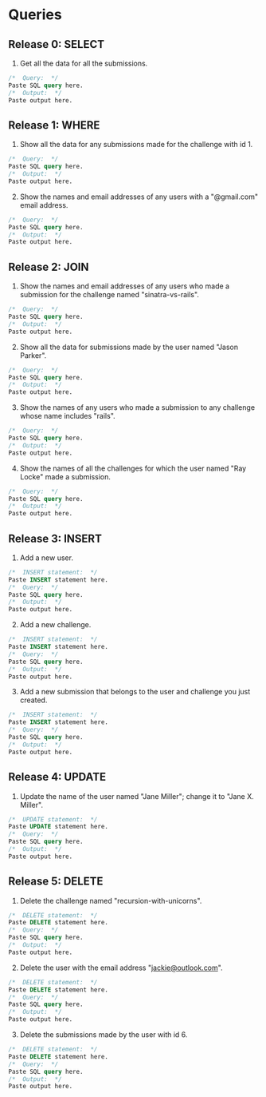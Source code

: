 # Queries

## Release 0: SELECT

1. Get all the data for all the submissions.

  ```sql
/*  Query:  */
Paste SQL query here.
/*  Output:  */
Paste output here.
```


## Release 1: WHERE

1. Show all the data for any submissions made for the challenge with id 1.
  ```sql
/*  Query:  */
Paste SQL query here.
/*  Output:  */
Paste output here.
```

2. Show the names and email addresses of any users with a "@gmail.com" email address.
  ```sql
/*  Query:  */
Paste SQL query here.
/*  Output:  */
Paste output here.
```


## Release 2: JOIN

1. Show the names and email addresses of any users who made a submission for the challenge named "sinatra-vs-rails".
  ```sql
/*  Query:  */
Paste SQL query here.
/*  Output:  */
Paste output here.
```

2. Show all the data for submissions made by the user named "Jason Parker".
  ```sql
/*  Query:  */
Paste SQL query here.
/*  Output:  */
Paste output here.
```

3. Show the names of any users who made a submission to any challenge whose name includes "rails".
  ```sql
/*  Query:  */
Paste SQL query here.
/*  Output:  */
Paste output here.
```

4. Show the names of all the challenges for which the user named "Ray Locke" made a submission.
  ```sql
/*  Query:  */
Paste SQL query here.
/*  Output:  */
Paste output here.
```


## Release 3: INSERT

1. Add a new user.
  ```sql
/*  INSERT statement:  */
Paste INSERT statement here.
/*  Query:  */
Paste SQL query here.
/*  Output:  */
Paste output here.
```

2. Add a new challenge.
  ```sql
/*  INSERT statement:  */
Paste INSERT statement here.
/*  Query:  */
Paste SQL query here.
/*  Output:  */
Paste output here.
```

3. Add a new submission that belongs to the user and challenge you just created.
  ```sql
/*  INSERT statement:  */
Paste INSERT statement here.
/*  Query:  */
Paste SQL query here.
/*  Output:  */
Paste output here.
```


## Release 4: UPDATE

1. Update the name of the user named "Jane Miller"; change it to "Jane X. Miller".

  ```sql
/*  UPDATE statement:  */
Paste UPDATE statement here.
/*  Query:  */
Paste SQL query here.
/*  Output:  */
Paste output here.
```


## Release 5: DELETE

1. Delete the challenge named "recursion-with-unicorns".
  ```sql
/*  DELETE statement:  */
Paste DELETE statement here.
/*  Query:  */
Paste SQL query here.
/*  Output:  */
Paste output here.
```

2. Delete the user with the email address "jackie@outlook.com".
  ```sql
/*  DELETE statement:  */
Paste DELETE statement here.
/*  Query:  */
Paste SQL query here.
/*  Output:  */
Paste output here.
```

3. Delete the submissions made by the user with id 6.
  ```sql
/*  DELETE statement:  */
Paste DELETE statement here.
/*  Query:  */
Paste SQL query here.
/*  Output:  */
Paste output here.
```
